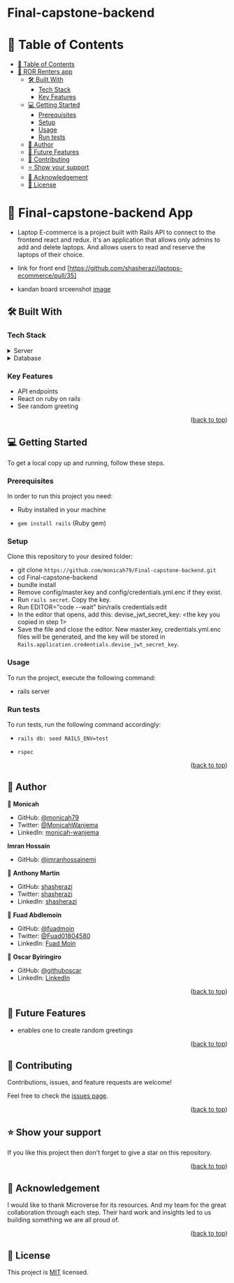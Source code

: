 # Final-capstone-backend
<a name="Final-capstone-backend"></a>

<!-- TABLE OF CONTENTS -->

# 📗 Table of Contents

- [📗 Table of Contents](#-table-of-contents)
- [📖 ROR Renters app ](#-Final-capstone-backend)
  - [🛠 Built With ](#-built-with-)
    - [Tech Stack ](#tech-stack-)
    - [Key Features ](#key-features-)
  - [💻 Getting Started ](#-getting-started-)
    - [Prerequisites](#prerequisites)
    - [Setup](#setup)
    - [Usage](#usage)
    - [Run tests](#run-tests)
  - [👥 Author ](#-author-)
  - [🔭 Future Features ](#-future-features-)
  - [🤝 Contributing ](#-contributing-)
  - [⭐️ Show your support ](#️-show-your-support-)
  - [🤝 Acknowledgement ](#-acknowledgement-)
  - [📝 License ](#-license-)

# 📖 Final-capstone-backend App <a name="about-project"></a>

- Laptop E-commerce is a project built with Rails API to connect to the frontend react and redux. it's an application that allows only admins to add and  delete laptops. And allows users to read and reserve the laptops of their choice.

- link for front end [https://github.com/shasherazi/laptops-ecommerce/pull/35]
- kandan board srceenshot [image](./kanbanBoardImg.png)
## 🛠 Built With <a name="built-with"></a>

### Tech Stack <a name="tech-stack"></a>

<details>
  <summary>Server</summary>
  <ul>
    <li><a href="https://rubyonrails.org/">Ruby on rails</a></li>
  </ul>
</details>

<details>
<summary>Database</summary>
  <ul>
    <li><a href="https://www.postgresql.org/">PostgreSQL</a></li>
  </ul>
</details>

<!-- Features -->

### Key Features <a name="key-features"></a>

- API endpoints
- React on ruby on rails
- See random greeting

<p align="right">(<a href="#readme-top">back to top</a>)</p>

## 💻 Getting Started <a name="getting-started"></a>

To get a local copy up and running, follow these steps.

### Prerequisites

In order to run this project you need:

- Ruby installed in your machine

- `gem install rails` (Ruby gem)

### Setup

Clone this repository to your desired folder:

- git clone `https://github.com/monicah79/Final-capstone-backend.git`
- cd Final-capstone-backend
- bundle install
- Remove config/master.key and config/credentials.yml.enc if they exist.
- Run `rails secret`.  Copy the key.
- Run EDITOR="code --wait" bin/rails credentials:edit
- In the editor that opens, add this:  devise_jwt_secret_key: <the key you copied in step 1>
- Save the file and close the editor.  New master.key, credentials.yml.enc files will be generated, and the key will be stored in `Rails.application.credentials.devise_jwt_secret_key`.

### Usage

To run the project, execute the following command:

- rails server

### Run tests

To run tests, run the following command accordingly:

- `rails db: seed RAILS_ENV=test`

- `rspec`

<p align="right">(<a href="#readme-top">back to top</a>)</p>

<!-- AUTHORS -->

## 👥 Author <a name="author"></a>

👤 **Monicah**

- GitHub: [@monicah79](https://github.com/monicah79)
- Twitter: [@MonicahWanjema](https://twitter.com/MonicaWanjema)
- LinkedIn: [monicah-wanjema](https://www.linkedin.com/in/monicah-wanjema/)

**Imran Hossain**

- GitHub: [@imranhossainemi](https://github.com/imranhossainemi)

👤 **Anthony Martin**

- GitHub: [shasherazi](https://github.com/shasherazi)
- Twitter: [shasherazi](https://twitter.com/shasherazi)
- LinkedIn: [shasherazi](https://www.linkedin.com/in/shasherazi)

👤 **Fuad Abdlemoin**

- GitHub: [@fuadmoin](https://github.com/fuadmoin)
- Twitter: [@Fuad01804580](https://twitter.com/Fuad01804580)
- LinkedIn: [Fuad Moin](https://www.linkedin.com/in/fuadmoin/)

👤 **Oscar Byiringiro**

- GitHub: [@githuboscar](https://github.com/byiringiroscar)
- LinkedIn: [LinkedIn](https://www.linkedin.com/in/oscar-byiringiro-9baa8313a/)

<p align="right">(<a href="#readme-top">back to top</a>)</p>

<!-- FUTURE FEATURES -->

## 🔭 Future Features <a name="future-features"></a>

- enables one to create random greetings
<p align="right">(<a href="#readme-top">back to top</a>)</p>

<!-- CONTRIBUTING -->

## 🤝 Contributing <a name="contributing"></a>

Contributions, issues, and feature requests are welcome!

Feel free to check the [issues page](https://github.com/monicah79/Final-capstone-backend/issues).

<p align="right">(<a href="#readme-top">back to top</a>)</p>

<!-- SUPPORT -->

## ⭐️ Show your support <a name="support"></a>

If you like this project then don't forget to give a star on this repository.

<p align="right">(<a href="#readme-top">back to top</a>)</p>

<!-- ACKNOWLEDGEMENTS -->

## 🤝 Acknowledgement <a name="Acknowledgement"></a>

I would like to thank Microverse for its resources. And my team for the great collaboration through each step. Their hard work and insights led to us building something we are all proud of.

<p align="right">(<a href="#readme-top">back to top</a>)</p>

## 📝 License <a name="license"></a>

This project is [MIT](https://github.com/monicah79/Final-capstone-backend/blob/laptop-reservation-controller/license) licensed.
